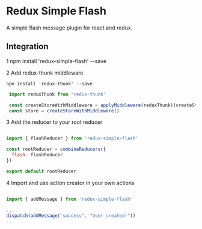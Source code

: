 # Redux Simple Flash
A simple flash message plugin for react and redux.


## Integration


1 npm install 'redux-simple-flash' --save

2 Add redux-thunk middleware
```
npm install 'redux-thunk' --save
```

```javascript
 import reduxThunk from 'redux-thunk'

 const createStoreWithMiddleware = applyMiddleware(reduxThunk)(createStore)
 const store = createStoreWithMiddleware()
```

3 Add the reducer to your root reducer

```javascript

import { flashReducer } from 'redux-simple-flash'

const rootReducer = combineReducers({
  flash: flashReducer
})

export default rootReducer
```

4 Import and use action creator in your own actions

```javascript

import { addMessage } from 'redux-simple-flash'

...
dispatch(addMessage("success", "User created!"))
...
```
